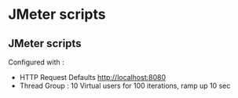# JMeter scripts

## JMeter scripts

Configured with :

* HTTP Request Defaults [http://localhost:8080](http://localhost:8080)
* Thread Group : 10 Virtual users for 100 iterations, ramp up 10 sec
